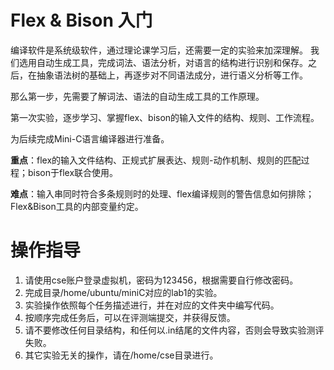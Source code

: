 # Flex & Bison 入门

编译软件是系统级软件，通过理论课学习后，还需要一定的实验来加深理解。
我们选用自动生成工具，完成词法、语法分析，对语言的结构进行识别和保存。之后，在抽象语法树的基础上，再逐步对不同语法成分，进行语义分析等工作。

那么第一步，先需要了解词法、语法的自动生成工具的工作原理。

第一次实验，逐步学习、掌握flex、bison的输入文件的结构、规则、工作流程。

为后续完成Mini-C语言编译器进行准备。

**重点**：flex的输入文件结构、正规式扩展表达、规则-动作机制、规则的匹配过程；bison于flex联合使用。

**难点**：输入串同时符合多条规则时的处理、flex编译规则的警告信息如何排除；Flex&Bison工具的内部变量约定。

# 操作指导

1. 请使用cse账户登录虚拟机，密码为123456，根据需要自行修改密码。
2. 完成目录/home/ubuntu/miniC对应的lab1的实验。
3. 实验操作依照每个任务描述进行，并在对应的文件夹中编写代码。
4. 按顺序完成任务后，可以在评测端提交，并获得反馈。
5. 请不要修改任何目录结构，和任何以.in结尾的文件内容，否则会导致实验测评失败。
6. 其它实验无关的操作，请在/home/cse目录进行。
